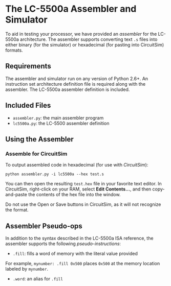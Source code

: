 The LC-5500a Assembler and Simulator
===============

To aid in testing your processor, we have provided an *assembler*
for the LC-5500a architecture. The assembler supports
converting text `.s` files into either binary (for the simulator) or
hexadecimal (for pasting into CircuitSim) formats.

Requirements
-----------

The assembler and simulator run on any version of Python 2.6+. An
instruction set architecture definition file is required along with
the assembler. The LC-5500a assembler definition is included.

Included Files
-----------

* `assembler.py`: the main assembler program
* `lc5500a.py`: the LC-5500 assembler definition

Using the Assembler
-----------

### Assemble for CircuitSim

To output assembled code in hexadecimal (for use with *CircuitSim*):

    python assembler.py -i lc5500a --hex test.s

You can then open the resulting `test.hex` file in your favorite text
editor.  In CircuitSim, right-click on your RAM, select **Edit
Contents...**, and then copy-and-paste the contents of the hex file
into the window.

Do not use the Open or Save buttons in CircuitSim, as it will not
recognize the format.

Assembler Pseudo-ops
-----------

In addition to the syntax described in the LC-5500a ISA reference,
the assembler supports the following *pseudo-instructions*:

* `.fill`: fills a word of memory with the literal value provided

For example, `mynumber: .fill 0x500` places `0x500` at the memory
location labeled by `mynumber`.

* `.word`: an alias for `.fill`
